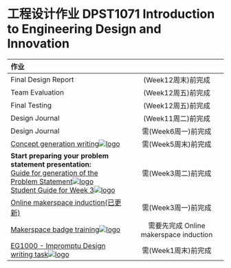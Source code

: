 # 工程设计作业 DPST1071 Introduction to Engineering Design and Innovation

|作业||
|:-|:-:|
| Final Design Report|(Week12周末)前完成|
| Team Evaluation|(Week12周五)前完成|
| Final Testing|(Week12周五)前完成|
| Design Journal|(Week11周二)前完成|
| Design Journal|需(Week6周一)前完成|
| [Concept generation writing![logo](../../../../../logosvg01.svg)](https://moodle.telt.unsw.edu.au/mod/turnitintooltwo/view.php?id=4998536)|需(Week5周末)前完成|
| **Start preparing your problem statement presentation:**<br>[Guide for generation of the Problem Statement![logo](../../../../../logosvg01.svg)](https://moodle.telt.unsw.edu.au/mod/resource/view.php?id=4881476)<br>[Student Guide for Week 3![logo](../../../../../logosvg01.svg)](https://moodle.telt.unsw.edu.au/mod/resource/view.php?id=4881477)|需(Week3周二)前完成|
| [Online makerspace induction(已更新)](/homework/DPST1071/work/work01_Fabrication_Fundamentals_Exam/)|需(Week3周一)前完成|
| [Makerspace badge training![logo](../../../../../logosvg01.svg)](https://www.making.unsw.edu.au/badges/badge-training/)|需要先完成 Online makerspace induction|
| [EG1000 - Impromptu Design writing task![logo](../../../../../logosvg01.svg)](https://moodle.telt.unsw.edu.au/mod/quiz/view.php?id=4881464)|需(Week1周末)前完成|